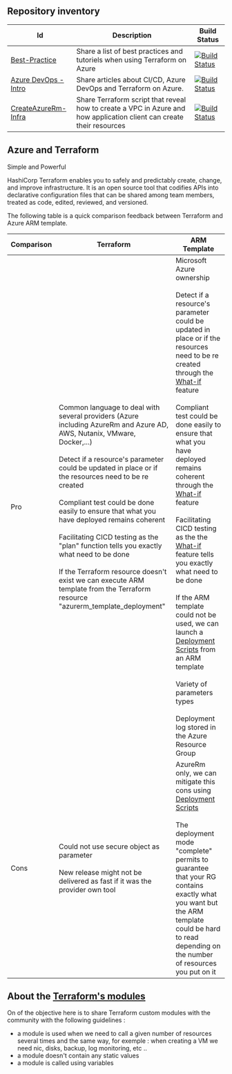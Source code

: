 Repository inventory
------------

| Id  | Description | Build Status |
| ------------- | ------------- | ------------- |
| [Best-Practice](Best-Practice) | Share a list of best practices and tutoriels when using Terraform on Azure | [![Build Status](https://dev.azure.com/jamesdld23/vpc_lab/_apis/build/status/JamesDLD.terraform%20BP?branchName=master)](https://dev.azure.com/jamesdld23/vpc_lab/_build/latest?definitionId=5&branchName=master) |
| [Azure DevOps - Intro](AzureDevops-Introduction) | Share articles about CI/CD, Azure DevOps and Terraform on Azure. | [![Build Status](https://dev.azure.com/jamesdld23/vpc_lab/_apis/build/status/JamesDLD.terraform%20Introduction?branchName=master)](https://dev.azure.com/jamesdld23/vpc_lab/_build/latest?definitionId=9&branchName=master) |
| [CreateAzureRm-Infra](CreateAzureRm-Infra)  | Share Terraform script that reveal how to create a VPC in Azure and how application client can create their resources | [![Build Status](https://dev.azure.com/jamesdld23/vpc_lab/_apis/build/status/JamesDLD.terraform%20VPC?branchName=master)](https://dev.azure.com/jamesdld23/vpc_lab/_build/latest?definitionId=6&branchName=master) |


Azure and Terraform
------------
Simple and Powerful

HashiCorp Terraform enables you to safely and predictably create, change, and improve infrastructure. It is an open source tool that codifies APIs into declarative configuration files that can be shared among team members, treated as code, edited, reviewed, and versioned.

The following table is a quick comparison feedback between Terraform and Azure ARM template.

| Comparison  | Terraform | ARM Template |
| ------------- | ------------- | ------------- |
| Pro | Common language to deal with several providers (Azure including AzureRm and Azure AD, AWS, Nutanix, VMware, Docker,...)<br><br>Detect if a resource's parameter could be updated in place or if the resources need to be re created<br><br>Compliant test could be done easily to ensure that what you have deployed remains coherent<br><br>Facilitating CICD testing as the "plan" function tells you exactly what need to be done<br><br>If the Terraform resource doesn't exist we can execute ARM template from the Terraform resource "azurerm_template_deployment" | Microsoft Azure ownership<br><br>Detect if a resource's parameter could be updated in place or if the resources need to be re created through the [What-if](https://docs.microsoft.com/en-us/azure/azure-resource-manager/templates/template-deploy-what-if?tabs=azure-powershell) feature<br><br>Compliant test could be done easily to ensure that what you have deployed remains coherent through the [What-if](https://docs.microsoft.com/en-us/azure/azure-resource-manager/templates/template-deploy-what-if?tabs=azure-powershell) feature<br><br>Facilitating CICD testing as the the [What-if](https://docs.microsoft.com/en-us/azure/azure-resource-manager/templates/template-deploy-what-if?tabs=azure-powershell) feature tells you exactly what need to be done<br><br>If the ARM template could not be used, we can launch a [Deployment Scripts](https://docs.microsoft.com/en-us/azure/azure-resource-manager/templates/deployment-script-template?tabs=CLI) from an ARM template<br><br>Variety of parameters types<br><br>Deployment log stored in the Azure Resource Group |
| Cons | Could not use secure object as parameter <br><br>New release might not be delivered as fast if it was the provider own tool | AzureRm only, we can mitigate this cons using [Deployment Scripts](https://docs.microsoft.com/en-us/azure/azure-resource-manager/templates/deployment-script-template?tabs=CLI)<br><br>The deployment mode "complete" permits to guarantee that your RG contains exactly what you want but the ARM template could be hard to read depending on the number of resources you put on it | 


About the [Terraform's modules](https://registry.terraform.io/modules/JamesDLD)
------------
On of the objective here is to share Terraform custom modules with the community with the following guidelines :
-	a module is used when we need to call a given number of resources several times and the same way, for exemple : when creating a VM we need nic, disks, backup, log monitoring, etc ..
-	a module doesn't contain any static values
-	a module is called using variables


